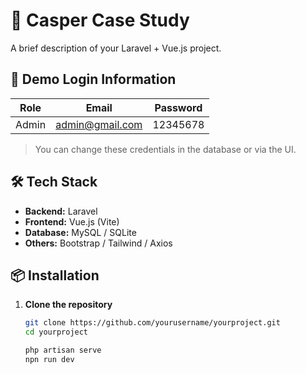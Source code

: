 # 🚀 Casper Case Study

A brief description of your Laravel + Vue.js project.  

## 🔐 Demo Login Information

| Role     | Email             | Password  |
|----------|------------------|-----------|
| Admin    | admin@gmail.com | 12345678  |

> You can change these credentials in the database or via the UI.

## 🛠️ Tech Stack

- **Backend:** Laravel
- **Frontend:** Vue.js (Vite)
- **Database:** MySQL / SQLite
- **Others:** Bootstrap / Tailwind / Axios 

## 📦 Installation

1. **Clone the repository**
   ```bash
   git clone https://github.com/yourusername/yourproject.git
   cd yourproject

   php artisan serve
   npn run dev
